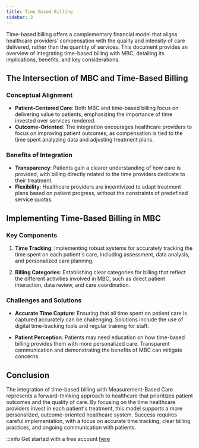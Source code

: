 ```yaml
---
title: Time Based Billing
sidebar: 3
---
```



Time-based billing offers a complementary financial model that aligns healthcare providers’ compensation with the quality and intensity of care delivered, rather than the quantity of services. This document provides an overview of integrating time-based billing with MBC, detailing its implications, benefits, and key considerations.

## The Intersection of MBC and Time-Based Billing

### Conceptual Alignment

- **Patient-Centered Care**: Both MBC and time-based billing focus on delivering value to patients, emphasizing the importance of time invested over services rendered.
- **Outcome-Oriented**: The integration encourages healthcare providers to focus on improving patient outcomes, as compensation is tied to the time spent analyzing data and adjusting treatment plans.

### Benefits of Integration

- **Transparency**: Patients gain a clearer understanding of how care is provided, with billing directly related to the time providers dedicate to their treatment.
- **Flexibility**: Healthcare providers are incentivized to adapt treatment plans based on patient progress, without the constraints of predefined service quotas.

## Implementing Time-Based Billing in MBC

### Key Components

1. **Time Tracking**: Implementing robust systems for accurately tracking the time spent on each patient's care, including assessment, data analysis, and personalized care planning.
   
2. **Billing Categories**: Establishing clear categories for billing that reflect the different activities involved in MBC, such as direct patient interaction, data review, and care coordination.

### Challenges and Solutions

- **Accurate Time Capture**: Ensuring that all time spent on patient care is captured accurately can be challenging. Solutions include the use of digital time-tracking tools and regular training for staff.
   
- **Patient Perception**: Patients may need education on how time-based billing provides them with more personalized care. Transparent communication and demonstrating the benefits of MBC can mitigate concerns.

## Conclusion

The integration of time-based billing with Measurement-Based Care represents a forward-thinking approach to healthcare that prioritizes patient outcomes and the quality of care. By focusing on the time healthcare providers invest in each patient's treatment, this model supports a more personalized, outcome-oriented healthcare system. Success requires careful implementation, with a focus on accurate time tracking, clear billing practices, and ongoing communication with patients.

:::info  Get started with a free account [here](https://app.akello.io/signup)
